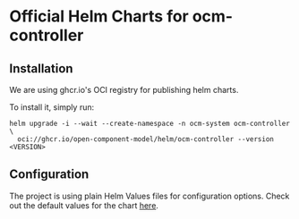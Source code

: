 # Official Helm Charts for ocm-controller

## Installation

We are using ghcr.io's OCI registry for publishing helm charts.

To install it, simply run:

```
helm upgrade -i --wait --create-namespace -n ocm-system ocm-controller \
  oci://ghcr.io/open-component-model/helm/ocm-controller --version <VERSION>
```

## Configuration

The project is using plain Helm Values files for configuration options.
Check out the default values for the chart [here](https://raw.githubusercontent.com/open-component-model/ocm-controller/main/ocm-controller/values.yaml).
